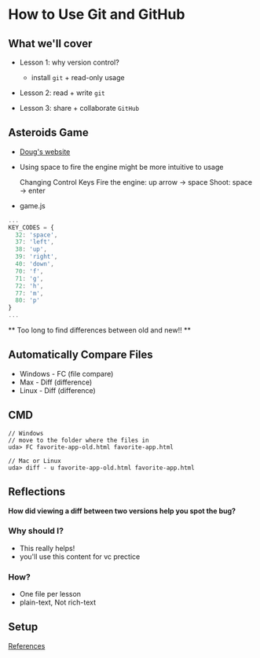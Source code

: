 # How to Use Git and GitHub

## What we'll cover

* Lesson 1: why version control?
	* install `git` + read-only usage

* Lesson 2: read + write `git`

* Lesson 3: share + collaborate `GitHub`

## Asteroids Game

* [Doug's website](http://www.dougmcinnes.com/html-5-asteroids/)
* Using space to fire the engine might be more intuitive to usage

	Changing Control Keys
	Fire the engine: up arrow -> space
	Shoot: space -> enter

* game.js

```javascript
...
KEY_CODES = {
  32: 'space',
  37: 'left',
  38: 'up',
  39: 'right',
  40: 'down',
  70: 'f',
  71: 'g',
  72: 'h',
  77: 'm',
  80: 'p'
}
...
```

** Too long to find differences between old and new!! **

## Automatically Compare Files

* Windows - FC (file compare)
* Max - Diff (difference)
* Linux - Diff (difference)

## CMD

	// Windows
	// move to the folder where the files in
	uda> FC favorite-app-old.html favorite-app.html

	// Mac or Linux
	uda> diff - u favorite-app-old.html favorite-app.html

## Reflections

**How did viewing a diff between two versions help you spot the bug?**

### Why should I?

* This really helps!
* you'll use this content for vc prectice

### How?

* One file per lesson
* plain-text, Not rich-text

## Setup

[References](https://classroom.udacity.com/courses/ud775/lessons/2980038599/concepts/29975186190923#)
